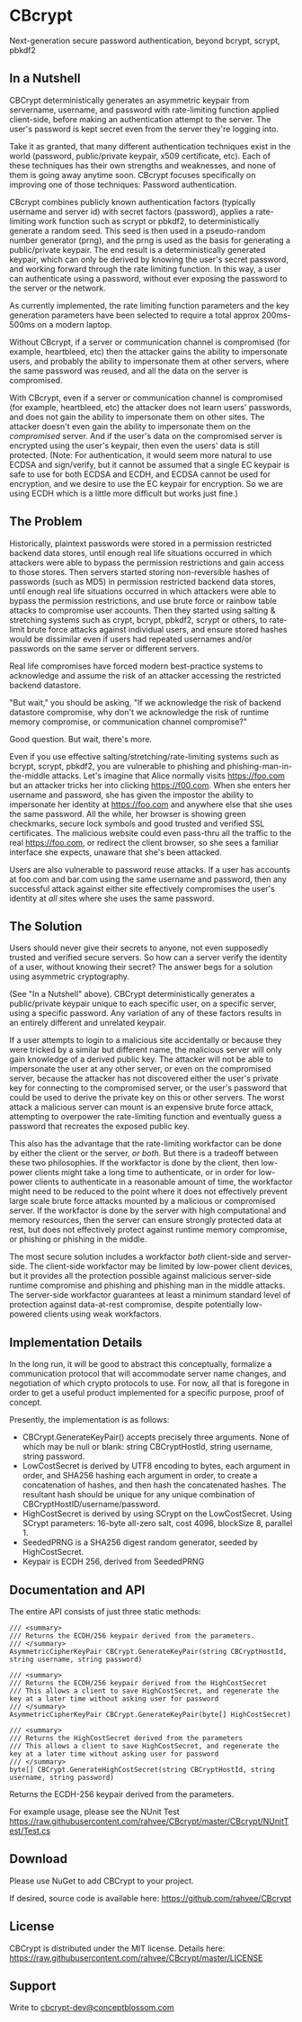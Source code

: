 # CBcrypt #

Next-generation secure password authentication, beyond bcrypt, scrypt, pbkdf2

## In a Nutshell ##

CBCrypt deterministically generates an asymmetric keypair from servername, username, and password with rate-limiting function applied client-side, before making an authentication attempt to the server. The user's password is kept secret even from the server they're logging into.

Take it as granted, that many different authentication techniques exist in the world (password, public/private keypair, x509 certificate, etc).  Each of these techniques has their own strengths and weaknesses, and none of them is going away anytime soon.  CBcrypt focuses specifically on improving one of those techniques:  Password authentication.

CBcrypt combines publicly known authentication factors (typically username and server id) with secret factors (password), applies a rate-limiting work function such as scrypt or pbkdf2, to deterministically generate a random seed.  This seed is then used in a pseudo-random number generator (prng), and the prng is used as the basis for generating a public/private keypair.  The end result is a deterministically generated keypair, which can only be derived by knowing the user's secret password, and working forward through the rate limiting function.  In this way, a user can authenticate using a password, without ever exposing the password to the server or the network.

As currently implemented, the rate limiting function parameters and the key generation parameters have been selected to require a total approx 200ms-500ms on a modern laptop.

Without CBcrypt, if a server or communication channel is compromised (for example, heartbleed, etc) then the attacker gains the ability to impersonate users, and probably the ability to impersonate them at other servers, where the same password was reused, and all the data on the server is compromised.

With CBcrypt, even if a server or communication channel is compromised (for example, heartbleed, etc) the attacker does not learn users' passwords, and does not gain the ability to impersonate them on other sites.  The attacker doesn't even gain the ability to impersonate them on the *compromised* server.  And if the user's data on the compromised server is encrypted using the user's keypair, then even the users' data is still protected.  (Note: For authentication, it would seem more natural to use ECDSA and sign/verify, but it cannot be assumed that a single EC keypair is safe to use for both ECDSA and ECDH, and ECDSA cannot be used for encryption, and we desire to use the EC keypair for encryption. So we are using ECDH which is a little more difficult but works just fine.)

## The Problem ##

Historically, plaintext passwords were stored in a permission restricted backend data stores, until enough real life situations occurred in which attackers were able to bypass the permission restrictions and gain access to those stores.  Then servers started storing non-reversible hashes of passwords (such as MD5) in permission restricted backend data stores, until enough real life situations occurred in which attackers were able to bypass the permission restrictions, and use brute force or rainbow table attacks to compromise user accounts.  Then they started using salting & stretching systems such as crypt, bcrypt, pbkdf2, scrypt or others, to rate-limit brute force attacks against individual users, and ensure stored hashes would be dissimilar even if users had repeated usernames and/or passwords on the same server or different servers.

Real life compromises have forced modern best-practice systems to acknowledge and assume the risk of an attacker accessing the restricted backend datastore.

"But wait," you should be asking, "If we acknowledge the risk of backend datastore compromise, why don't we acknowledge the risk of runtime memory compromise, or communication channel compromise?"

Good question.  But wait, there's more.

Even if you use effective salting/stretching/rate-limiting systems such as bcrypt, scrypt, pbkdf2, you are vulnerable to phishing and phishing-man-in-the-middle attacks.  Let's imagine that Alice normally visits https://foo.com but an attacker tricks her into clicking https://f00.com.  When she enters her username and password, she has given the impostor the ability to impersonate her identity at https://foo.com and anywhere else that she uses the same password.  All the while, her browser is showing green checkmarks, secure lock symbols and good trusted and verified SSL certificates.  The malicious website could even pass-thru all the traffic to the real https://foo.com, or redirect the client browser, so she sees a familiar interface she expects, unaware that she's been attacked.

Users are also vulnerable to password reuse attacks.  If a user has accounts at foo.com and bar.com using the same username and password, then any successful attack against either site effectively compromises the user's identity at *all* sites where she uses the same password.

## The Solution ##

Users should never give their secrets to anyone, not even supposedly trusted and verified secure servers.  So how can a server verify the identity of a user, without knowing their secret?  The answer begs for a solution using asymmetric cryptography.

(See "In a Nutshell" above).  CBCrypt deterministically generates a public/private keypair unique to each specific user, on a specific server, using a specific password.  Any variation of any of these factors results in an entirely different and unrelated keypair.

If a user attempts to login to a malicious site accidentally or because they were tricked by a similar but different name, the malicious server will only gain knowledge of a derived public key.  The attacker will not be able to impersonate the user at any other server, or even on the compromised server, because the attacker has not discovered either the user's private key for connecting to the compromised server, or the user's password that could be used to derive the private key on this or other servers.  The worst attack a malicious server can mount is an expensive brute force attack, attempting to overpower the rate-limiting function and eventually guess a password that recreates the exposed public key.

This also has the advantage that the rate-limiting workfactor can be done by either the client or the server, *or both*.  But there is a tradeoff between these two philosophies.  If the workfactor is done by the client, then low-power clients might take a long time to authenticate, or in order for low-power clients to authenticate in a reasonable amount of time, the workfactor might need to be reduced to the point where it does not effectively prevent large scale brute force attacks mounted by a malicious or compromised server.  If the workfactor is done by the server with high computational and memory resources, then the server can ensure strongly protected data at rest, but does not effectively protect against runtime memory compromise, or phishing or phishing in the middle.

The most secure solution includes a workfactor *both* client-side and server-side.  The client-side workfactor may be limited by low-power client devices, but it provides all the protection possible against malicious server-side runtime compromise and phishing and phishing man in the middle attacks.  The server-side workfactor guarantees at least a minimum standard level of protection against data-at-rest compromise, despite potentially low-powered clients using weak workfactors.

## Implementation Details ##

In the long run, it will be good to abstract this conceptually, formalize a communication protocol that will accommodate server name changes, and negotiation of which crypto protocols to use.  For now, all that is foregone in order to get a useful product implemented for a specific purpose, proof of concept.

Presently, the implementation is as follows:

- CBCrypt.GenerateKeyPair() accepts precisely three arguments. None of which may be null or blank: string CBCryptHostId, string username, string password.
- LowCostSecret is derived by UTF8 encoding to bytes, each argument in order, and SHA256 hashing each argument in order, to create a concatenation of hashes, and then hash the concatenated hashes. The resultant hash should be unique for any unique combination of CBCryptHostID/username/password.
- HighCostSecret is derived by using SCrypt on the LowCostSecret.  Using SCrypt parameters: 16-byte all-zero salt, cost 4096, blockSize 8, parallel 1.
- SeededPRNG is a SHA256 digest random generator, seeded by HighCostSecret.
- Keypair is ECDH 256, derived from SeededPRNG


## Documentation and API ##

The entire API consists of just three static methods:

    /// <summary>
    /// Returns the ECDH/256 keypair derived from the parameters.
    /// </summary>
    AsymmetricCipherKeyPair CBCrypt.GenerateKeyPair(string CBCryptHostId, string username, string password)
    
    /// <summary>
    /// Returns the ECDH/256 keypair derived from the HighCostSecret
    /// This allows a client to save HighCostSecret, and regenerate the key at a later time without asking user for password
    /// </summary>
    AsymmetricCipherKeyPair CBCrypt.GenerateKeyPair(byte[] HighCostSecret)
    
    /// <summary>
    /// Returns the HighCostSecret derived from the parameters
    /// This allows a client to save HighCostSecret, and regenerate the key at a later time without asking user for password
    /// </summary>
    byte[] CBCrypt.GenerateHighCostSecret(string CBCryptHostId, string username, string password)


Returns the ECDH-256 keypair derived from the parameters.

For example usage, please see the NUnit Test <https://raw.githubusercontent.com/rahvee/CBcrypt/master/CBcrypt/NUnitTest/Test.cs>

## Download ##

Please use NuGet to add CBCrypt to your project.

If desired, source code is available here: <https://github.com/rahvee/CBcrypt>

## License ##

CBCrypt is distributed under the MIT license.  Details here:  <https://raw.githubusercontent.com/rahvee/CBcrypt/master/LICENSE>

## Support ##

Write to [cbcrypt-dev@conceptblossom.com](mailto://cbcrypt-dev@conceptblossom.com) 